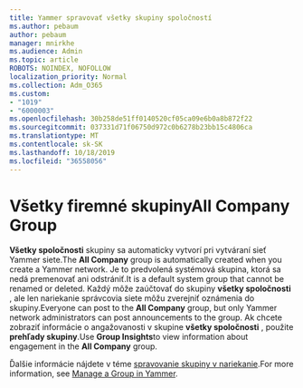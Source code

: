 ```yaml
---
title: Yammer spravovať všetky skupiny spoločností
ms.author: pebaum
author: pebaum
manager: mnirkhe
ms.audience: Admin
ms.topic: article
ROBOTS: NOINDEX, NOFOLLOW
localization_priority: Normal
ms.collection: Adm_O365
ms.custom:
- "1019"
- "6000003"
ms.openlocfilehash: 30b258de51ff0140520cf05ca09e6b0a8b872f22
ms.sourcegitcommit: 037331d71f06750d972c0b6278b23bb15c4806ca
ms.translationtype: MT
ms.contentlocale: sk-SK
ms.lasthandoff: 10/18/2019
ms.locfileid: "36558056"
---
```

# <a name="all-company-group"></a><span data-ttu-id="dc42f-102">Všetky firemné skupiny</span><span class="sxs-lookup"><span data-stu-id="dc42f-102">All Company Group</span></span>

<span data-ttu-id="dc42f-103">**Všetky spoločnosti** skupiny sa automaticky vytvorí pri vytváraní sieť Yammer siete.</span><span class="sxs-lookup"><span data-stu-id="dc42f-103">The **All Company** group is automatically created when you create a Yammer network.</span></span> <span data-ttu-id="dc42f-104">Je to predvolená systémová skupina, ktorá sa nedá premenovať ani odstrániť.</span><span class="sxs-lookup"><span data-stu-id="dc42f-104">It is a default system group that cannot be renamed or deleted.</span></span> <span data-ttu-id="dc42f-105">Každý môže zaúčtovať do skupiny **všetky spoločnosti** , ale len nariekanie správcovia siete môžu zverejniť oznámenia do skupiny.</span><span class="sxs-lookup"><span data-stu-id="dc42f-105">Everyone can post to the **All Company** group, but only Yammer network administrators can post announcements to the group.</span></span> <span data-ttu-id="dc42f-106">Ak chcete zobraziť informácie o angažovanosti v skupine **všetky spoločnosti** , použite **prehľady skupiny**.</span><span class="sxs-lookup"><span data-stu-id="dc42f-106">Use **Group Insights**to view information about engagement in the **All Company** group.</span></span>

<span data-ttu-id="dc42f-107">Ďalšie informácie nájdete v téme [spravovanie skupiny v nariekanie](https://support.office.com/article/Manage-a-group-in-Yammer-6e05c6d6-5548-4c88-89cd-e6757a514ef2).</span><span class="sxs-lookup"><span data-stu-id="dc42f-107">For more information, see [Manage a Group in Yammer](https://support.office.com/article/Manage-a-group-in-Yammer-6e05c6d6-5548-4c88-89cd-e6757a514ef2).</span></span>
